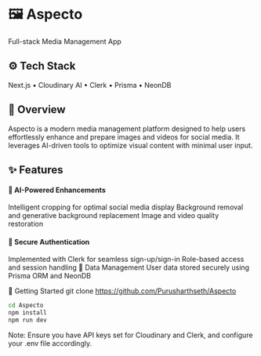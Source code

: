 # 🖼️ Aspecto

Full-stack Media Management App

## ⚙️ Tech Stack
Next.js • Cloudinary AI • Clerk • Prisma • NeonDB

## 📌 Overview
Aspecto is a modern media management platform designed to help users effortlessly enhance and prepare images and videos for social media. It leverages AI-driven tools to optimize visual content with minimal user input.

## ✨ Features
#### 🎨 AI-Powered Enhancements
Intelligent cropping for optimal social media display
Background removal and generative background replacement
Image and video quality restoration

#### 🔐 Secure Authentication
Implemented with Clerk for seamless sign-up/sign-in
Role-based access and session handling
💾 Data Management
User data stored securely using Prisma ORM and NeonDB

🚀 Getting Started
git clone https://github.com/Purusharthseth/Aspecto
```bash
cd Aspecto
npm install
npm run dev
```
Note: Ensure you have API keys set for Cloudinary and Clerk, and configure your .env file accordingly.